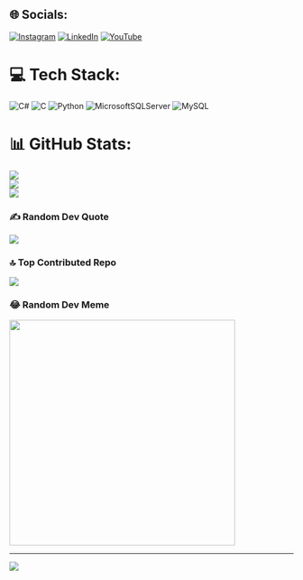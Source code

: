 
## 🌐 Socials:
[![Instagram](https://img.shields.io/badge/Instagram-%23E4405F.svg?logo=Instagram&logoColor=white)](https://instagram.com/niggetsu7) [![LinkedIn](https://img.shields.io/badge/LinkedIn-%230077B5.svg?logo=linkedin&logoColor=white)](https://linkedin.com/in/ibrohim-qosimov-170265271/) [![YouTube](https://img.shields.io/badge/YouTube-%23FF0000.svg?logo=YouTube&logoColor=white)](https://youtube.com/@UCnH8iZMhHW6rIkZmjLeCD5w) 

# 💻 Tech Stack:
![C#](https://img.shields.io/badge/c%23-%23239120.svg?style=for-the-badge&logo=csharp&logoColor=white) ![C](https://img.shields.io/badge/c-%2300599C.svg?style=for-the-badge&logo=c&logoColor=white) ![Python](https://img.shields.io/badge/python-3670A0?style=for-the-badge&logo=python&logoColor=ffdd54) ![MicrosoftSQLServer](https://img.shields.io/badge/Microsoft%20SQL%20Server-CC2927?style=for-the-badge&logo=microsoft%20sql%20server&logoColor=white) ![MySQL](https://img.shields.io/badge/mysql-%2300000f.svg?style=for-the-badge&logo=mysql&logoColor=white)
# 📊 GitHub Stats:
![](https://github-readme-stats.vercel.app/api?username=QosimovIbrohim&theme=dark&hide_border=false&include_all_commits=false&count_private=false)<br/>
![](https://github-readme-streak-stats.herokuapp.com/?user=QosimovIbrohim&theme=dark&hide_border=false)<br/>
![](https://github-readme-stats.vercel.app/api/top-langs/?username=QosimovIbrohim&theme=dark&hide_border=false&include_all_commits=false&count_private=false&layout=compact)

### ✍️ Random Dev Quote
![](https://quotes-github-readme.vercel.app/api?type=horizontal&theme=radical)

### 🔝 Top Contributed Repo
![](https://github-contributor-stats.vercel.app/api?username=QosimovIbrohim&limit=5&theme=dark&combine_all_yearly_contributions=true)

### 😂 Random Dev Meme
<img src='https://randommeme-five.vercel.app/' style="height: 400px;"/>

---
[![](https://visitcount.itsvg.in/api?id=QosimovIbrohim&icon=0&color=0)](https://visitcount.itsvg.in)

<!-- Proudly created with GPRM ( https://gprm.itsvg.in ) -->
